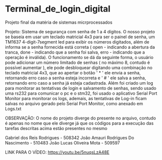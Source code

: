 # Terminal_de_login_digital
Projeto final da matéria de sistemas micrprocessados

Projeto: Sistema de segurança com senha de 1 a 4 dígitos.
O nosso projeto se baseia em usar um teclado matricial 4x3 para ser o painel de senha, um TM1637
4-digit-7segment led para exibir os números digitados, além de informa se a senha fornecida está correta ( open - indicando a abertura da tranca, 
done - indicando que a senha foi salva, erro - indicando que a operação é inválida).
O funcionamento se dá da seguinte forma, o usuário pode adicionar um número limitado de senhas 
( no máximo 8, contudo é possível aumentar ), ele pode desbloquear digitando uma combinação no teclado matricial 4x3,
que ao apertar o botão ' * ' ele envia a senha, retornando erro caso a senha esteja incorreta e ' # ' ele salva a senha,
retornando erro caso a senha já esteja cadastrada. Além foi criado um log para monitorar as tentativas de login e salvamento
de senhas, sendo usado uma rs232 para comunicar o pc e o stm32, foi usado o aplicativo Serial Port Monitor para monitorar os logs,
ademais, as tentativas de Log-in ficam salvas no arquivo gerado pelo Serial Port Monitor, como anexado em Logs.txt

OBSERVAÇÃO: O nome do projeto diverge do presente no arquivo, contudo é apenas no nome que ele diverge já que os códigos para a execução
das tarefas descritas acima estão presentes no mesmo


Gabriel dos Reis Rodrigues - 508342
João Amauri Rodrigues Do Nascimento - 510483 
João Lucas Oliveira Mota - 509597 

LINK PARA O VÍDEO: https://youtu.be/5nuqsLzA48E
